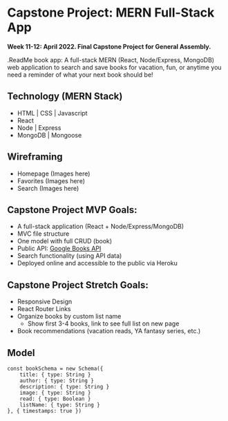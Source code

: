 # Capstone Project: MERN Full-Stack App

**Week 11-12: April 2022. Final Capstone Project for General Assembly.**

.ReadMe book app: A full-stack MERN (React, Node/Express, MongoDB) web application to search and save books for vacation, fun, or anytime you need a reminder of what your next book should be!

<!-- App name ideas: Bookasauraus Recs, BookWorm, Book-Hook-Up, .ReadMe -->
<!-- ## Deployed Website

Hosted via Heroku:  -->


## Technology (MERN Stack)

- HTML | CSS | Javascript
- React
- Node | Express
- MongoDB | Mongoose


<!-- ## Repositories
    - Front-End: 
    - Back-End:  -->

<!-- 
## User Stories

- Homepage shows app features and links to login or register an account.
- User can create a new account and/or login.
- User can add plants to their "My Plants" section, creating a name, adding plant type, image url, room name, window direction, and notes about plant.
- Once a plant is added, user can edit or delete plant.
- User can complete watering tasks in their "My Tasks" section, as they are auto-generated after creating a new plant.
- User can add a plant status for any plant, adding status date, plant health (poor/good/excellent), and notes. Status can be edited or deleted. -->


## Wireframing

- Homepage (Images here)
- Favorites (Images here)
- Search (Images here)


## Capstone Project MVP Goals:

- A full-stack application (React + Node/Express/MongoDB)
- MVC file structure
- One model with full CRUD (book)
- Public API: [Google Books API](https://developers.google.com/books)
- Search functionality (using API data)
- Deployed online and accessible to the public via Heroku


## Capstone Project Stretch Goals:

- Responsive Design
- React Router Links
- Organize books by custom list name
    - Show first 3-4 books, link to see full list on new page
- Book recommendations (vacation reads, YA fantasy series, etc.)


## Model

``` 
const bookSchema = new Schema({
    title: { type: String }
    author: { type: String }
    description: { type: String }
    image: { type: String }
    read: { type: Boolean }
    listName: { type: String }
}, { timestamps: true })
```
